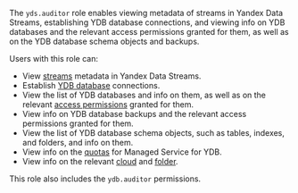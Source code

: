 The `yds.auditor` role enables viewing metadata of streams in Yandex Data Streams, establishing YDB database connections, and viewing info on YDB databases and the relevant access permissions granted for them, as well as on the YDB database schema objects and backups.

Users with this role can:
* View [streams](../../data-streams/concepts/glossary.md#stream-concepts) metadata in Yandex Data Streams.
* Establish [YDB database](../../ydb/concepts/resources.md#database) connections.
* View the list of YDB databases and info on them, as well as on the relevant [access permissions](../../iam/concepts/access-control/index.md) granted for them.
* View info on YDB database backups and the relevant access permissions granted for them.
* View the list of YDB database schema objects, such as tables, indexes, and folders, and info on them.
* View info on the [quotas](../../ydb/concepts/limits.md#ydb-quotas) for Managed Service for YDB.
* View info on the relevant [cloud](../../resource-manager/concepts/resources-hierarchy.md#cloud) and [folder](../../resource-manager/concepts/resources-hierarchy.md#folder).

This role also includes the `ydb.auditor` permissions.